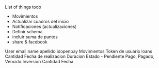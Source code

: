 List of things todo

- Movimientos
- Actualizar cuadros del inicio
- Notificaciones (actualizaciones)
- Definir schema
- incluir suma de puntos
- share & facebook        

User
    email
    name
    apellido
    idopenpay
Movimientos
    Token de usuario
        loans  
            Cantidad
            Fecha de realizacion
            Duracion
            Estado - Pendiente Pago, Pagado, Vencido
        Inversion
            Cantidad
            Fecha